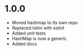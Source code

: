 
# 1.0.0
- Moved hashmap to its own repo
- Replaced tslint with eslint
- Added unit tests
- HashMap is now a generic
- Added docs

